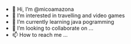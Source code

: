 - 👋 Hi, I’m @micoamazona
- 👀 I’m interested in travelling and video games
- 🌱 I’m currently learning java pogramming
- 💞️ I’m looking to collaborate on ...
- 📫 How to reach me ...

<!---
micoamazona/micoamazona is a ✨ special ✨ repository because its `README.md` (this file) appears on your GitHub profile.
You can click the Preview link to take a look at your changes.
--->
